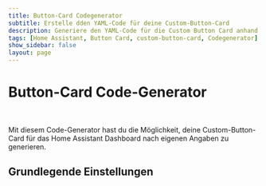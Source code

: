 ```yaml
---
title: Button-Card Codegenerator
subtitle: Erstelle dden YAML-Code für deine Custom-Button-Card
description: Generiere den YAML-Code für die Custom Button Card anhand deiner individuellen Angaben.
tags: [Home Assistant, Button Card, custom-button-card, Codegenerator]
show_sidebar: false
layout: page
---
```

<div class="shb-main-container">
<h1 class="shb-main-title">Button-Card Code-Generator</h1>
<br>
<p class="shb-main-description">
    Mit diesem Code-Generator hast du die Möglichkeit, deine Custom-Button-Card für das Home Assistant Dashboard nach eigenen Angaben zu generieren.
</p>

<div class="content-section">
<h2 class="shb-section-title-center">Grundlegende Einstellungen</h2>

</div>
</div>
